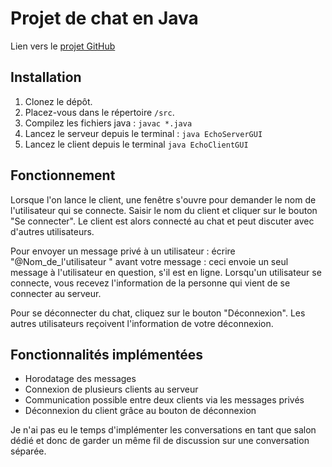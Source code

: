 # Projet de chat en Java

Lien vers le [projet GitHub](https://github.com/Gwendoline-Pinault/java-chat)

## Installation
1. Clonez le dépôt.
2. Placez-vous dans le répertoire ```/src```.
3. Compilez les fichiers java : ```javac *.java```
4. Lancez le serveur depuis le terminal :
``` java EchoServerGUI ```
5. Lancez le client depuis le terminal
``` java EchoClientGUI ```

## Fonctionnement
Lorsque l'on lance le client, une fenêtre s'ouvre pour demander le nom de l'utilisateur qui se connecte. Saisir le nom du client et cliquer sur le bouton "Se connecter". Le client est alors connecté au chat et peut discuter avec d'autres utilisateurs.

Pour envoyer un message privé à un utilisateur : écrire "@Nom_de_l'utilisateur " avant votre message : ceci envoie un seul message à l'utilisateur en question, s'il est en ligne.
Lorsqu'un utilisateur se connecte, vous recevez l'information de la personne qui vient de se connecter au serveur.

Pour se déconnecter du chat, cliquez sur le bouton "Déconnexion".
Les autres utilisateurs reçoivent l'information de votre déconnexion.

## Fonctionnalités implémentées
- Horodatage des messages
- Connexion de plusieurs clients au serveur
- Communication possible entre deux clients via les messages privés
- Déconnexion du client grâce au bouton de déconnexion

Je n'ai pas eu le temps d'implémenter les conversations en tant que salon dédié et donc de garder un même fil de discussion sur une conversation séparée.